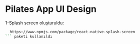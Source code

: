 # Pilates App UI Design
1-Splash screen oluşturuldu: 
```bash
  https://www.npmjs.com/package/react-native-splash-screen
``` paketi kullanıldı
